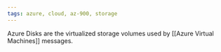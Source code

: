 ```yaml
---
tags: azure, cloud, az-900, storage
---
```


Azure Disks are the virtualized storage volumes used by [[Azure Virtual Machines]] messages.
